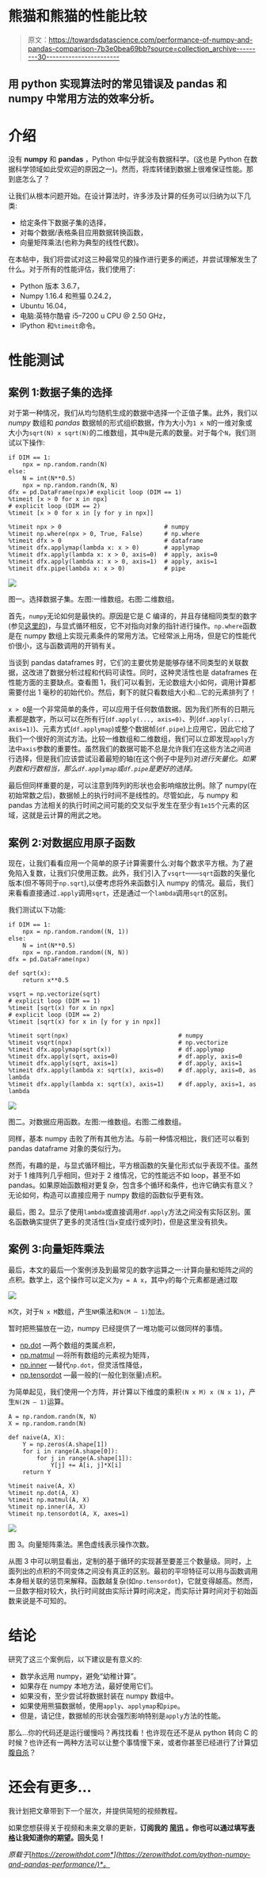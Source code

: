 # 熊猫和熊猫的性能比较

> 原文：<https://towardsdatascience.com/performance-of-numpy-and-pandas-comparison-7b3e0bea69bb?source=collection_archive---------30----------------------->

## 用 python 实现算法时的常见错误及 pandas 和 numpy 中常用方法的效率分析。

# 介绍

没有 **numpy** 和 **pandas** ，Python 中似乎就没有数据科学。(这也是 Python 在数据科学领域如此受欢迎的原因之一)。然而，将库转储到数据上很难保证性能。那到底怎么了？

让我们从根本问题开始。在设计算法时，许多涉及计算的任务可以归纳为以下几类:

*   给定条件下数据子集的选择，
*   对每个数据/表格条目应用数据转换函数，
*   向量矩阵乘法(也称为典型的线性代数)。

在本帖中，我们将尝试对这三种最常见的操作进行更多的阐述，并尝试理解发生了什么。对于所有的性能评估，我们使用了:

*   Python 版本 3.6.7，
*   Numpy 1.16.4 和熊猫 0.24.2，
*   Ubuntu 16.04，
*   电脑:英特尔酷睿 i5–7200 u CPU @ 2.50 GHz，
*   IPython 和`%timeit`命令。

# 性能测试

## 案例 1:数据子集的选择

对于第一种情况，我们从均匀随机生成的数据中选择一个正值子集。此外，我们以 *numpy* 数组和 *pandas* 数据帧的形式组织数据，作为大小为`1 x N`的一维对象或大小为`sqrt(N) x sqrt(N)`的二维数组，其中`N`是元素的数量。对于每个`N`，我们测试以下操作:

```
if DIM == 1:
    npx = np.random.randn(N)
else:
    N = int(N**0.5)
    npx = np.random.randn(N, N)
dfx = pd.DataFrame(npx)# explicit loop (DIM == 1)
%timeit [x > 0 for x in npx]
# explicit loop (DIM == 2)                
%timeit [x > 0 for x in [y for y in npx]]   

%timeit npx > 0                             # numpy
%timeit np.where(npx > 0, True, False)      # np.where
%timeit dfx > 0                             # dataframe
%timeit dfx.applymap(lambda x: x > 0)       # applymap
%timeit dfx.apply(lambda x: x > 0, axis=0)  # apply, axis=0
%timeit dfx.apply(lambda x: x > 0, axis=1)  # apply, axis=1
%timeit dfx.pipe(lambda x: x > 0)           # pipe
```

![](img/737c98e209da5ad43f1c6131d60c1660.png)

图一。选择数据子集。左图:一维数组。右图:二维数组。

首先，`numpy`无论如何是最快的。原因是它是 C 编译的，并且存储相同类型的数字(参见[这里的](https://en.wikipedia.org/wiki/Locality_of_reference))，与显式循环相反，它不对指向对象的指针进行操作。`np.where`函数是在 numpy 数组上实现元素条件的常用方法。它经常派上用场，但是它的性能代价很小，这与函数调用的开销有关。

当谈到 pandas dataframes 时，它们的主要优势是能够存储不同类型的关联数据，这改进了数据分析过程和代码可读性。同时，这种灵活性也是 dataframes 在性能方面的主要缺点。查看图 1，我们可以看到，无论数组大小如何，调用计算都需要付出 1 毫秒的初始代价。然后，剩下的就只看数组大小和…它的元素排列了！

`x > 0`是一个非常简单的条件，可以应用于任何数值数据。因为我们所有的日期元素都是数字，所以可以在所有行(`df.apply(..., axis=0)`、列(`df.apply(..., axis=1)`)、元素方式(`df.applymap`)或整个数据帧(`df.pipe`)上应用它，因此它给了我们一个很好的测试方法。比较一维数组和二维数组，我们可以立即发现`apply`方法中`axis`参数的重要性。虽然我们的数据可能不总是允许我们在这些方法之间进行选择，但是我们应该尝试沿着最短的轴(在这个例子中是列)对*进行矢量化。如果列数和行数相当，那么`df.applymap`或`df.pipe`是更好的选择。*

最后但同样重要的是，可以注意到阵列的形状也会影响缩放比例。除了 numpy(在初始常数之后)，数据帧上的执行时间不是线性的。尽管如此，与 numpy 和 pandas 方法相关的执行时间之间可能的交叉似乎发生在至少有`1e15`个元素的区域，这就是云计算的用武之地。

## 案例 2:对数据应用原子函数

现在，让我们看看应用一个简单的原子计算需要什么:对每个数求平方根。为了避免陷入复数，让我们只使用正数。此外，我们引入了`vsqrt`——`sqrt`函数的矢量化版本(但不等同于`np.sqrt`),以便考虑将外来函数引入 numpy 的情况。最后，我们来看看直接通过`.apply`调用`sqrt`，还是通过一个`lambda`调用`sqrt`的区别。

我们测试以下功能:

```
if DIM == 1:
    npx = np.random.random((N, 1))
else:
    N = int(N**0.5)
    npx = np.random.random((N, N))
dfx = pd.DataFrame(npx)

def sqrt(x):
    return x**0.5

vsqrt = np.vectorize(sqrt)
# explicit loop (DIM == 1)
%timeit [sqrt(x) for x in npx]
# explicit loop (DIM == 2)                  
%timeit [sqrt(x) for x in [y for y in npx]]

%timeit sqrt(npx)                               # numpy
%timeit vsqrt(npx)                              # np.vectorize
%timeit dfx.applymap(sqrt(x))                   # df.applymap
%timeit dfx.apply(sqrt, axis=0)                 # df.apply, axis=0
%timeit dfx.apply(sqrt, axis=1)                 # df.apply, axis=1
%timeit dfx.apply(lambda x: sqrt(x), axis=0)    # df.apply, axis=0, as lambda
%timeit dfx.apply(lambda x: sqrt(x), axis=1)    # df.apply, axis=1, as lambda
```

![](img/9174ebea8a34eae4bba7fb1e4079a325.png)

图二。对数据应用函数。左图:一维数组。右图:二维数组。

同样，基本 numpy 击败了所有其他方法。与前一种情况相比，我们还可以看到 pandas dataframe 对象的类似行为。

然而，有趣的是，与显式循环相比，平方根函数的矢量化形式似乎表现不佳。虽然对于 1 维阵列几乎相同，但对于 2 维情况，它的性能远不如 loop，甚至不如 pandas。如果原始函数相对更复杂，包含多个循环和条件，也许它确实有意义？无论如何，构造可以直接应用于 numpy 数组的函数似乎更有效。

最后，图 2。显示了使用`lambda`或直接调用`df.apply`方法之间没有实际区别。匿名函数确实提供了更多的灵活性(当`x`变成行或列时)，但是这里没有损失。

## 案例 3:向量矩阵乘法

最后，本文的最后一个案例涉及到最常见的数字运算之一:计算向量和矩阵之间的点积。数学上，这个操作可以定义为`y = A x`，其中`y`的每个元素都是通过取

![](img/969b3400c1a520f3233522f8687ee935.png)

`M`次，对于`N x M`数组，产生`NM`乘法和`N(M — 1)`加法。

暂时把熊猫放在一边，numpy 已经提供了一堆功能可以做同样的事情。

*   [np.dot](https://docs.scipy.org/doc/numpy/reference/generated/numpy.dot.html) —两个数组的类属点积，
*   [np.matmul](https://docs.scipy.org/doc/numpy/reference/generated/numpy.dot.html) —将所有数组的元素视为矩阵，
*   [np.inner](https://docs.scipy.org/doc/numpy/reference/generated/numpy.dot.html) —替代`np.dot`，但灵活性降低，
*   [np.tensordot](https://docs.scipy.org/doc/numpy/reference/generated/numpy.tensordot.html) —最一般的(一般化到张量)点积。

为简单起见，我们使用一个方阵，并计算以下维度的乘积`(N x M) x (N x 1)`，产生`N(2N — 1)`运算。

```
A = np.random.randn(N, N)
X = np.random.randn(N)

def naive(A, X):
    Y = np.zeros(A.shape[1])
    for i in range(A.shape[0]):
        for j in range(A.shape[1]):
            Y[j] += A[i, j]*X[i]
    return Y

%timeit naive(A, X)
%timeit np.dot(A, X)
%timeit np.matmul(A, X)
%timeit np.inner(A, X)
%timeit np.tensordot(A, X, axes=1)
```

![](img/d428215417004571757d2343a2d5c13e.png)

图 3。向量矩阵乘法。黑色虚线表示操作次数。

从图 3 中可以明显看出，定制的基于循环的实现甚至要差三个数量级。同时，上面列出的点积的不同变体之间没有真正的区别。最初的平坦特征可以用与函数调用本身相关联的惩罚来解释。函数越复杂(如`np.tensordot`)，它就变得越高。然而，一旦数字相对较大，执行时间就由实际计算时间决定，而实际计算时间对于初始函数来说是不可知的。

# 结论

研究了这三个案例后，以下建议是有意义的:

*   数学永远用 numpy，避免“幼稚计算”。
*   如果存在 numpy 本地方法，最好使用它们。
*   如果没有，至少尝试将数据封装在 numpy 数组中。
*   如果使用熊猫数据帧，使用`apply`、`applymap`和`pipe`。
*   但是，请记住，数据帧的形状会强烈影响特别是`apply`方法的性能。

那么…你的代码还是运行缓慢吗？再找找看！也许现在还不是从 python 转向 C 的时候？也许还有一两种方法可以让整个事情慢下来，或者你甚至已经进行了计算[切腹自杀](https://en.wikipedia.org/wiki/Seppuku)？

# 还会有更多…

我计划把文章带到下一个层次，并提供简短的视频教程。

如果您想获得关于视频和未来文章的更新，**订阅我的** [**简讯**](https://landing.mailerlite.com/webforms/landing/j5y2q1) **。你也可以通过填写[表格](https://forms.gle/bNpf9aqZJGLgaU589)让我知道你的期望。回头见！**

*原载于*[*https://zerowithdot.com*](https://zerowithdot.com/python-numpy-and-pandas-performance/)*。*